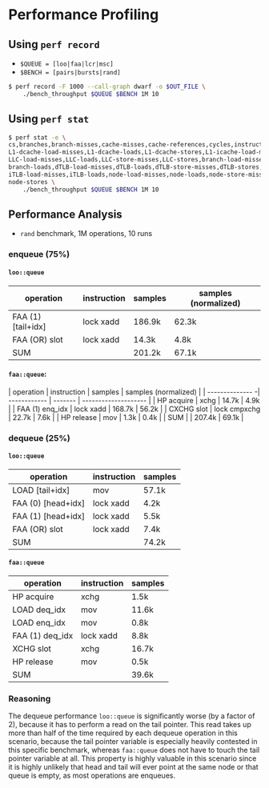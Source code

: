 # Performance Profiling

## Using `perf record`

- `$QUEUE = [loo|faa|lcr|msc]`
- `$BENCH = [pairs|bursts|rand]`

```bash
$ perf record -F 1000 --call-graph dwarf -o $OUT_FILE \
    ./bench_throughput $QUEUE $BENCH 1M 10
```

## Using `perf stat`

```bash
$ perf stat -e \
cs,branches,branch-misses,cache-misses,cache-references,cycles,instructions,\
L1-dcache-load-misses,L1-dcache-loads,L1-dcache-stores,L1-icache-load-misses,\
LLC-load-misses,LLC-loads,LLC-store-misses,LLC-stores,branch-load-misses,\
branch-loads,dTLB-load-misses,dTLB-loads,dTLB-store-misses,dTLB-stores,\
iTLB-load-misses,iTLB-loads,node-load-misses,node-loads,node-store-misses,\
node-stores \
    ./bench_throughput $QUEUE $BENCH 1M 10
```

## Performance Analysis

- `rand` benchmark, 1M operations, 10 runs

### enqueue (75%)

#### `loo::queue`

| operation          | instruction | samples | samples (normalized) |
| ------------------ | ----------- | ------- | -------------------- |
| FAA (1) [tail+idx] | lock xadd   | 186.9k  | 62.3k                |
| FAA (OR) slot      | lock xadd   | 14.3k   | 4.8k                 |
| SUM                |             | 201.2k  | 67.1k                |

#### `faa::queue`:

| operation       | instruction  | samples | samples (normalized) |
| -------------- -| ------------ | ------- | -------------------- |
| HP acquire      | xchg         | 14.7k   | 4.9k                 |
| FAA (1) enq_idx | lock xadd    | 168.7k  | 56.2k                |
| CXCHG slot      | lock cmpxchg | 22.7k   | 7.6k                 |
| HP release      | mov          | 1.3k    | 0.4k                 |
| SUM             |              | 207.4k  | 69.1k                |

### dequeue (25%)

#### `loo::queue`

| operation          | instruction | samples |
| ------------------ | ----------- | ------- |
| LOAD [tail+idx]    | mov         | 57.1k   |
| FAA (0) [head+idx] | lock xadd   | 4.2k    |
| FAA (1) [head+idx] | lock xadd   | 5.5k    |
| FAA (OR) slot      | lock xadd   | 7.4k    |
| SUM                |             | 74.2k   |

#### `faa::queue`

| operation       | instruction | samples |
| --------------- | ----------- | ------- |
| HP acquire      | xchg        | 1.5k    |
| LOAD deq_idx    | mov         | 11.6k   |
| LOAD enq_idx    | mov         | 0.8k    |
| FAA (1) deq_idx | lock xadd   | 8.8k    |
| XCHG slot       | xchg        | 16.7k   |
| HP release      | mov         | 0.5k    |
| SUM             |             | 39.6k   | 

### Reasoning

The dequeue performance `loo::queue` is significantly worse (by a factor of 2),
because it has to perform a read on the tail pointer. This read takes up more
than half of the time required by each dequeue operation in this scenario,
because the tail pointer variable is especially heavily contested in this
specific benchmark, whereas `faa::queue` does not have to touch the tail pointer
variable at all.
This property is highly valuable in this scenario since it is highly unlikely
that head and tail will ever point at the same node or that queue is empty, as
most operations are enqueues.

